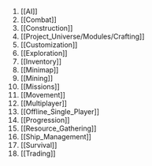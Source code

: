 1. [[AI]]
2. [[Combat]]
3. [[Construction]]
4. [[Project_Universe/Modules/Crafting]]
5. [[Customization]]
6. [[Exploration]]
7. [[Inventory]]
8. [[Minimap]]
9. [[Mining]]
10. [[Missions]]
11. [[Movement]]
12. [[Multiplayer]]
13. [[Offline_Single_Player]]
14. [[Progression]]
15. [[Resource_Gathering]]
16. [[Ship_Management]]
17. [[Survival]]
18. [[Trading]]